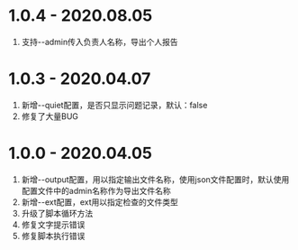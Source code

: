 # 1.0.4 - 2020.08.05
1. 支持--admin传入负责人名称，导出个人报告


# 1.0.3 - 2020.04.07

1. 新增--quiet配置，是否只显示问题记录，默认：false
2. 修复了大量BUG

# 1.0.0 - 2020.04.05

1. 新增--output配置，用以指定输出文件名称，使用json文件配置时，默认使用配置文件中的admin名称作为导出文件名称
2. 新增--ext配置，ext用以指定检查的文件类型
3. 升级了脚本循环方法
4. 修复文字提示错误
5. 修复脚本执行错误
